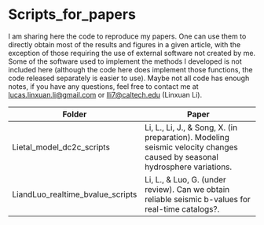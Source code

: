 # Scripts_for_papers
I am sharing here the code to reproduce my papers. One can use them to directly obtain most of the results and figures in a given article, with the exception of those requiring the use of external software not created by me. Some of the software used to implement the methods I developed is not included here (although the code here does implement those functions, the code released separately is easier to use). Maybe not all code has enough notes, if you have any questions, feel free to contact me at lucas.linxuan.li@gmail.com or lli7@caltech.edu (Linxuan Li).

Folder | Paper 
--- | ---  
Lietal_model_dc2c_scripts | Li, L., Li, J., & Song, X. (in preparation). Modeling seismic velocity changes caused by seasonal hydrosphere variations.
LiandLuo_realtime_bvalue_scripts | Li, L., & Luo, G. (under review). Can we obtain reliable seismic b-values for real-time catalogs?.

